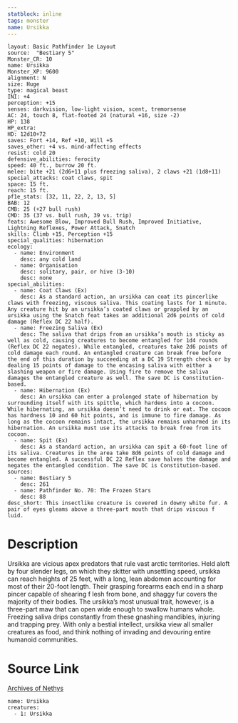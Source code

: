 ```yaml
---
statblock: inline
tags: monster
name: Ursikka
---
```

```statblock
layout: Basic Pathfinder 1e Layout
source:  "Bestiary 5"
Monster_CR: 10
name: Ursikka
Monster_XP: 9600
alignment: N
size: Huge
type: magical beast
INI: +4
perception: +15
senses: darkvision, low-light vision, scent, tremorsense
AC: 24, touch 8, flat-footed 24 (natural +16, size -2)
HP: 138
HP_extra: 
HD: 12d10+72
saves: Fort +14, Ref +10, Will +5
saves_other: +4 vs. mind-affecting effects
resist: cold 20
defensive_abilities: ferocity
speed: 40 ft., burrow 20 ft.
melee: bite +21 (2d6+11 plus freezing saliva), 2 claws +21 (1d8+11)
special_attacks: coat claws, spit
space: 15 ft.
reach: 15 ft.
pf1e_stats: [32, 11, 22, 2, 13, 5]
BAB: 12
CMB: 25 (+27 bull rush)
CMD: 35 (37 vs. bull rush, 39 vs. trip)
feats: Awesome Blow, Improved Bull Rush, Improved Initiative, Lightning Reflexes, Power Attack, Snatch
skills: Climb +15, Perception +15
special_qualities: hibernation
ecology:
  - name: Environment
    desc: any cold land
  - name: Organisation
    desc: solitary, pair, or hive (3-10)
    desc: none
special_abilities:
  - name: Coat Claws (Ex)
    desc: As a standard action, an ursikka can coat its pincerlike claws with freezing, viscous saliva. This coating lasts for 1 minute. Any creature hit by an ursikka’s coated claws or grappled by an ursikka using the Snatch feat takes an additional 2d6 points of cold damage (Reflex DC 22 half).
  - name: Freezing Saliva (Ex)
    desc: The saliva that drips from an ursikka’s mouth is sticky as well as cold, causing creatures to become entangled for 1d4 rounds (Reflex DC 22 negates). While entangled, creatures take 2d6 points of cold damage each round. An entangled creature can break free before the end of this duration by succeeding at a DC 19 Strength check or by dealing 15 points of damage to the encasing saliva with either a slashing weapon or fire damage. Using fire to remove the saliva damages the entangled creature as well. The save DC is Constitution-based.
  - name: Hibernation (Ex)
    desc: An ursikka can enter a prolonged state of hibernation by surrounding itself with its spittle, which hardens into a cocoon. While hibernating, an ursikka doesn’t need to drink or eat. The cocoon has hardness 10 and 60 hit points, and is immune to fire damage. As long as the cocoon remains intact, the ursikka remains unharmed in its hibernation. An ursikka must use its attacks to break free from its cocoon.
  - name: Spit (Ex)
    desc: As a standard action, an ursikka can spit a 60-foot line of its saliva. Creatures in the area take 8d6 points of cold damage and become entangled. A successful DC 22 Reflex save halves the damage and negates the entangled condition. The save DC is Constitution-based.
sources:
  - name: Bestiary 5
    desc: 261
  - name: Pathfinder No. 70: The Frozen Stars
    desc: 88
desc_short: This insectlike creature is covered in downy white fur. A pair of eyes gleams above a three-part mouth that drips viscous f luid.
```
# Description
Ursikka are vicious apex predators that rule vast arctic territories. Held aloft by four slender legs, on which they skitter with unsettling speed, ursikka can reach heights of 25 feet, with a long, lean abdomen accounting for most of their 20-foot length. Their grasping forearms each end in a sharp pincer capable of shearing f lesh from bone, and shaggy fur covers the majority of their bodies. The ursikka’s most unusual trait, however, is a three-part maw that can open wide enough to swallow humans whole. Freezing saliva drips constantly from these gnashing mandibles, injuring and trapping prey. With only a bestial intellect, ursikka view all smaller creatures as food, and think nothing of invading and devouring entire humanoid communities.
# Source Link
[Archives of Nethys](https://aonprd.com/MonsterDisplay.aspx?ItemName=Ursikka)
```encounter-table
name: Ursikka
creatures:
  - 1: Ursikka
```
